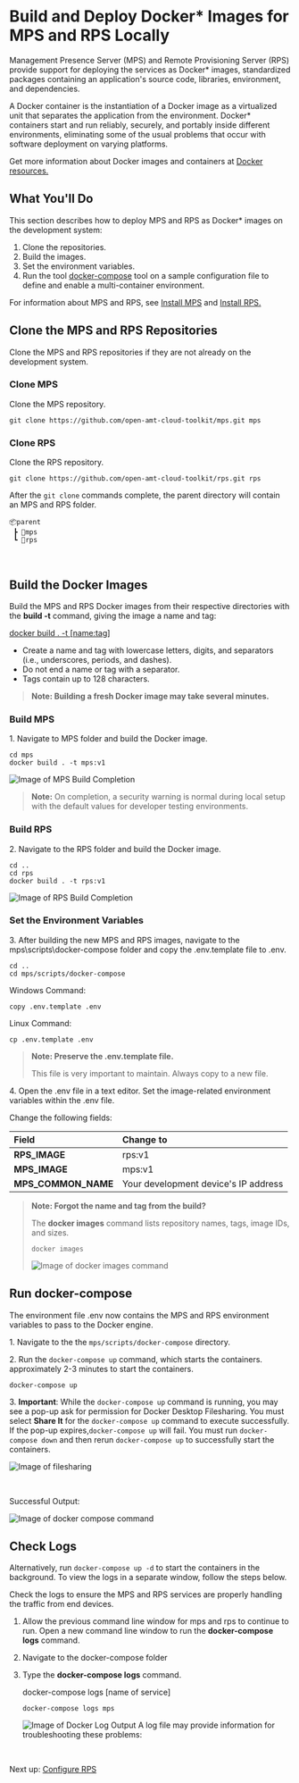 # Build and Deploy Docker* Images for MPS and RPS Locally

Management Presence Server (MPS) and Remote Provisioning Server (RPS)  provide support for deploying the services as Docker* images, standardized packages containing an application's source code, libraries, environment, and dependencies. 

A Docker container is the instantiation of a Docker image as a virtualized unit that separates the application from the environment. Docker* containers start and run reliably, securely, and portably inside different environments, eliminating some of the usual problems that occur with software deployment on varying platforms. 

Get more information about Docker images and containers at [Docker resources.](https://www.docker.com/resources/what-container)

## What You'll Do

This section describes how to deploy MPS and RPS as Docker* images on the development system:

1. Clone the repositories.
2. Build the images.
3. Set the environment variables.
4. Run the tool [docker-compose](https://docs.docker.com/compose/) tool on a sample configuration file to define and enable a multi-container environment. 

For information about MPS and RPS, see [Install MPS](../Local/installMPS.md) and [Install RPS.](../Local/installRPS.md)

## Clone the MPS and RPS Repositories

Clone the MPS and RPS repositories if they are not already on the development system. 

### Clone MPS

Clone the MPS repository.

```
git clone https://github.com/open-amt-cloud-toolkit/mps.git mps
```

### Clone RPS

Clone the RPS repository.

```
git clone https://github.com/open-amt-cloud-toolkit/rps.git rps
```

After the `git clone` commands complete, the parent directory will contain an MPS and RPS folder.

```
📦parent
 ┣ 📂mps
 ┗ 📂rps
```

<br>

## Build the Docker Images
Build the MPS and RPS Docker images from their respective directories with the **build -t** command, giving the image a name and tag:

[docker build . -t [name:tag]](https://docs.docker.com/engine/reference/commandline/build/)  

- Create a name and tag with lowercase letters, digits, and separators (i.e., underscores, periods, and dashes).
- Do not end a name or tag with a separator.
- Tags contain up to 128 characters.

> **Note: Building a fresh Docker image may take several minutes.** 

### Build MPS

1\. Navigate to MPS folder and build the Docker image. 

```
cd mps
docker build . -t mps:v1
```
![Image of MPS Build Completion](../assets/images/MPSBuild.png) 

> **Note:** On completion, a security warning is normal during local setup with the default values for developer testing environments.

### Build RPS

2\. Navigate to the RPS folder and build the Docker image.

```
cd ..
cd rps
docker build . -t rps:v1
```
![Image of RPS Build Completion](../assets/images/RPSBuild.png) 
   
### Set the Environment Variables  
3\. After building the new MPS and RPS images, navigate to the mps\scripts\docker-compose folder and copy the .env.template file to .env. 

```
cd ..
cd mps/scripts/docker-compose
```

Windows Command:
```
copy .env.template .env
```

Linux Command:
```
cp .env.template .env
```

> **Note: Preserve the .env.template file.**
>
> This file is very important to maintain. Always copy to a new file. 

4\. Open the .env file in a text editor. Set the image-related environment variables within the .env file.

Change the following fields:

| Field      |  Change to    |
| :----------- | :-------------- |
| **RPS_IMAGE** | rps:v1 | 
| **MPS_IMAGE** | mps:v1 | 
| **MPS_COMMON_NAME** | Your development device's IP address |

> **Note: Forgot the name and tag from the build?**
>
> The **docker images** command lists repository names, tags, image IDs, and sizes. 
>
> ```
> docker images
> ```
>
> ![Image of docker images command](../assets/images/DICommands.png)

<!-- 5. Set the proper proxy values if behind a proxy.

   HTTP_PROXY=http://[your-proxy-server]:[your-proxy-server-port]
   HTTPS_PROXY=http://[your-proxy-server]:[your-proxy-server-port]

   ```
   HTTP_PROXY=http://10.16.01.01:3030
   HTTPS_PROXY=http://10.16.01.01:3030
   ```

   > **NOTE: Behind a Corporate Proxy?**
   >
   > To download images and install npm packages inside a container on start, modify settings in ~/docker/config.json to reflect the correct proxy address. 
   >
   > For more information about how to modify the proxy settings, see [Configure Docker Client](https://docs.docker.com/network/proxy/#configure-the-docker-client).
   > -->

## Run docker-compose

The environment file .env now contains the MPS and RPS environment variables to pass to the Docker engine. 

1\. Navigate to the the `mps/scripts/docker-compose` directory. 

2\. Run the `docker-compose up` command, which starts the containers. approximately 2-3 minutes to start the containers.

```
docker-compose up
```

3\. **Important**: While the `docker-compose up` command is running, you may see a pop-up ask for permission for Docker Desktop Filesharing. You must select **Share It** for the `docker-compose up` command to execute successfully.  If the pop-up expires,`docker-compose up` will fail.  You must run `docker-compose down` and then rerun `docker-compose up` to successfully start the containers.

![Image of filesharing](../assets/images/DockerFileSharing.png)

<br>

Successful Output:

![Image of docker compose command](../assets/images/DockerCompose.png)


## Check Logs
Alternatively, run `docker-compose up -d` to start the containers in the background.  To view the logs in a separate window, follow the steps below.

Check the logs to ensure the MPS and RPS services are properly handling the traffic from end devices. 

1. Allow the previous command line window for mps and rps to continue to run. Open a new command line window to run the **docker-compose logs** command. 
2. Navigate to the docker-compose folder

3. Type the **docker-compose logs** command.

   docker-compose logs [name of service]

   ```
   docker-compose logs mps
   ```
   ![Image of Docker Log Output](../assets/images/DockerLogFile.png) 
   A log file may provide information for troubleshooting these problems:

<br>

Next up: [Configure RPS](../General/configureRPS.md)
